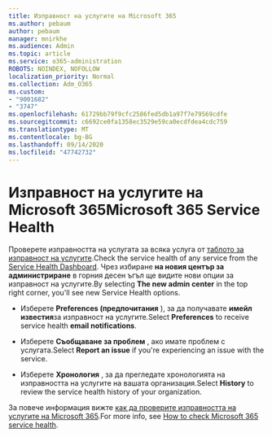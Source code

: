 ```yaml
---
title: Изправност на услугите на Microsoft 365
ms.author: pebaum
author: pebaum
manager: mnirkhe
ms.audience: Admin
ms.topic: article
ms.service: o365-administration
ROBOTS: NOINDEX, NOFOLLOW
localization_priority: Normal
ms.collection: Adm_O365
ms.custom:
- "9001682"
- "3747"
ms.openlocfilehash: 61729bb79f9cfc2586fed5db1a97f7e79569cdfe
ms.sourcegitcommit: c6692ce0fa1358ec3529e59ca0ecdfdea4cdc759
ms.translationtype: MT
ms.contentlocale: bg-BG
ms.lasthandoff: 09/14/2020
ms.locfileid: "47742732"
---
```

# <a name="microsoft-365-service-health"></a><span data-ttu-id="2d0fd-102">Изправност на услугите на Microsoft 365</span><span class="sxs-lookup"><span data-stu-id="2d0fd-102">Microsoft 365 Service Health</span></span>


<span data-ttu-id="2d0fd-103">Проверете изправността на услугата за всяка услуга от [таблото за изправност на услугите](https://admin.microsoft.com/Adminportal/Home?source=applauncher#/servicehealth).</span><span class="sxs-lookup"><span data-stu-id="2d0fd-103">Check the service health of any service from the [Service Health Dashboard](https://admin.microsoft.com/Adminportal/Home?source=applauncher#/servicehealth).</span></span> <span data-ttu-id="2d0fd-104">Чрез избиране **на новия център за администриране** в горния десен ъгъл ще видите нови опции за изправност на услугите.</span><span class="sxs-lookup"><span data-stu-id="2d0fd-104">By selecting **The new admin center** in the top right corner, you'll see new Service Health options.</span></span>

- <span data-ttu-id="2d0fd-105">Изберете **Preferences (предпочитания** ), за да получавате **имейл известия**за изправност на услугите.</span><span class="sxs-lookup"><span data-stu-id="2d0fd-105">Select **Preferences** to receive service health **email notifications**.</span></span>

- <span data-ttu-id="2d0fd-106">Изберете **Съобщаване за проблем** , ако имате проблем с услугата.</span><span class="sxs-lookup"><span data-stu-id="2d0fd-106">Select **Report an issue** if you're experiencing an issue with the service.</span></span>

- <span data-ttu-id="2d0fd-107">Изберете **Хронология** , за да прегледате хронологията на изправността на услугите на вашата организация.</span><span class="sxs-lookup"><span data-stu-id="2d0fd-107">Select **History** to review the service health history of your organization.</span></span> 

<span data-ttu-id="2d0fd-108">За повече информация вижте [как да проверите изправността на услугите на Microsoft 365](https://docs.microsoft.com/office365/enterprise/view-service-health).</span><span class="sxs-lookup"><span data-stu-id="2d0fd-108">For more info, see [How to check Microsoft 365 service health](https://docs.microsoft.com/office365/enterprise/view-service-health).</span></span> 